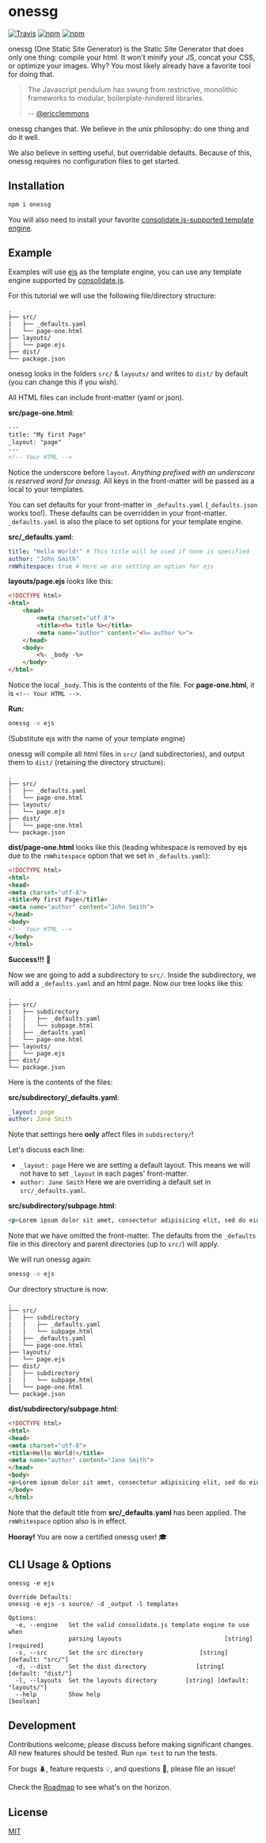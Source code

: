 # onessg

[![Travis](https://img.shields.io/travis/RyanZim/onessg.svg?maxAge=2592000)](https://travis-ci.org/RyanZim/onessg)
[![npm](https://img.shields.io/npm/v/onessg.svg?maxAge=2592000)](https://www.npmjs.com/package/onessg)
[![npm](https://img.shields.io/npm/l/onessg.svg?maxAge=2592000)](https://github.com/RyanZim/onessg/blob/master/LICENSE)

onessg (One Static Site Generator) is the Static Site Generator that does only one thing: compile your html. It won't minify your JS, concat your CSS, or optimize your images. Why? You most likely already have a favorite tool for doing that.

> The Javascript pendulum has swung from restrictive, monolithic frameworks to modular, boilerplate-hindered libraries.
>
>-- [@ericclemmons](https://medium.com/@ericclemmons/javascript-fatigue-48d4011b6fc4#.7xcwmnave)

onessg changes that. We believe in the unix philosophy: do one thing and do it well.

We also believe in setting useful, but overridable defaults. Because of this, onessg requires no configuration files to get started.

## Installation

```bash
npm i onessg
```

You will also need to install your favorite [consolidate.js-supported template engine](https://github.com/tj/consolidate.js/#supported-template-engines).

## Example

Examples will use [ejs](https://github.com/mde/ejs/) as the template engine, you can use any template engine supported by [consolidate.js](https://github.com/tj/consolidate.js/).

For this tutorial we will use the following file/directory structure:
```
.
├── src/
|   ├── _defaults.yaml
|   └── page-one.html
├── layouts/
|   └── page.ejs
├── dist/
└── package.json
```
onessg looks in the folders `src/` & `layouts/` and writes to `dist/` by default (you can change this if you wish).

All HTML files can include front-matter (yaml or json).

**src/page-one.html**:
```html
---
title: "My first Page"
_layout: "page"
---
<!-- Your HTML -->
```
Notice the underscore before `layout`. _Anything prefixed with an underscore is reserved word for onessg._ All keys in the front-matter will be passed as a local to your templates.

You can set defaults for your front-matter in `_defaults.yaml` (`_defaults.json` works too!). These defaults can be overridden in your front-matter. `_defaults.yaml` is also the place to set options for your template engine.

**src/_defaults.yaml**:
```yaml
title: "Hello World!" # This title will be used if none is specified
author: "John Smith"
rmWhitespace: true # Here we are setting an option for ejs
```

**layouts/page.ejs** looks like this:
```html
<!DOCTYPE html>
<html>
    <head>
        <meta charset="utf-8">
        <title><%= title %></title>
        <meta name="author" content="<%= author %>">
    </head>
    <body>
        <%- _body -%>
    </body>
</html>
```
Notice the local `_body`. This is the contents of the file. For **page-one.html**, it is `<!-- Your HTML -->`.

**Run:**
```bash
onessg -e ejs
```
(Substitute ejs with the name of your template engine)

onessg will compile all html files in `src/` (and subdirectories), and output them to `dist/` (retaining the directory structure):
```
.
├── src/
|   ├── _defaults.yaml
|   └── page-one.html
├── layouts/
|   └── page.ejs
├── dist/
|   └── page-one.html
└── package.json
```
**dist/page-one.html** looks like this (leading whitespace is removed by ejs due to the `rmWhitespace` option that we set in `_defaults.yaml`):
```html
<!DOCTYPE html>
<html>
<head>
<meta charset="utf-8">
<title>My first Page</title>
<meta name="author" content="John Smith">
</head>
<body>
<!-- Your HTML -->
</body>
</html>
```
**Success!!!** :tada:

Now we are going to add a subdirectory to `src/`. Inside the subdirectory, we will add a `_defaults.yaml` and an html page. Now our tree looks like this:
```
.
├── src/
|   ├── subdirectory
|   |   ├── _defaults.yaml
|   |   └── subpage.html
|   ├── _defaults.yaml
|   └── page-one.html
├── layouts/
|   └── page.ejs
├── dist/
└── package.json
```

Here is the contents of the files:

**src/subdirectory/_defaults.yaml**:
```yaml
_layout: page
author: Jane Smith
```

Note that settings here **only** affect files in `subdirectory/`!

Let's discuss each line:
- `_layout: page` Here we are setting a default layout. This means we will not have to set `_layout` in each pages' front-matter.
- `author: Jane Smith` Here we are overriding a default set in `src/_defaults.yaml`.

**src/subdirectory/subpage.html**:
```html
<p>Lorem ipsum dolor sit amet, consectetur adipisicing elit, sed do eiusmod tempor incididunt ut labore et dolore magna aliqua.</p>
```
Note that we have omitted the front-matter. The defaults from the `_defaults` file in this directory and parent directories (up to `src/`) will apply.

We will run onessg again:
```bash
onessg -e ejs
```

Our directory structure is now:
```
.
├── src/
|   ├── subdirectory
|   |   ├── _defaults.yaml
|   |   └── subpage.html
|   ├── _defaults.yaml
|   └── page-one.html
├── layouts/
|   └── page.ejs
├── dist/
|   ├── subdirectory
|   |   └── subpage.html
|   └── page-one.html
└── package.json
```

**dist/subdirectory/subpage.html**:
```html
<!DOCTYPE html>
<html>
<head>
<meta charset="utf-8">
<title>Hello World!</title>
<meta name="author" content="Jane Smith">
</head>
<body>
<p>Lorem ipsum dolor sit amet, consectetur adipisicing elit, sed do eiusmod tempor incididunt ut labore et dolore magna aliqua.</p>
</body>
</html>
```
Note that the default title from **src/_defaults.yaml** has been applied. The `rmWhitespace` option also is in effect.

**Hooray!** You are now a certified onessg user! :mortar_board:

## CLI Usage & Options

```
onessg -e ejs

Override Defaults:
onessg -e ejs -s source/ -d _output -l templates

Options:
  -e, --engine   Set the valid consolidate.js template engine to use when
                 parsing layouts                             [string] [required]
  -s, --src      Set the src directory                [string] [default: "src/"]
  -d, --dist     Set the dist directory              [string] [default: "dist/"]
  -l, --layouts  Set the layouts directory        [string] [default: "layouts/"]
  --help         Show help                                             [boolean]
```

## Development

Contributions welcome; please discuss before making significant changes. All new features should be tested. Run `npm test` to run the tests.

For bugs :beetle:, feature requests :bulb:, and questions :speech_balloon:, please file an issue!

Check the [Roadmap](https://github.com/RyanZim/onessg/wiki/Roadmap) to see what's on the horizon.

## License

[MIT](https://github.com/RyanZim/onessg/blob/master/LICENSE)
